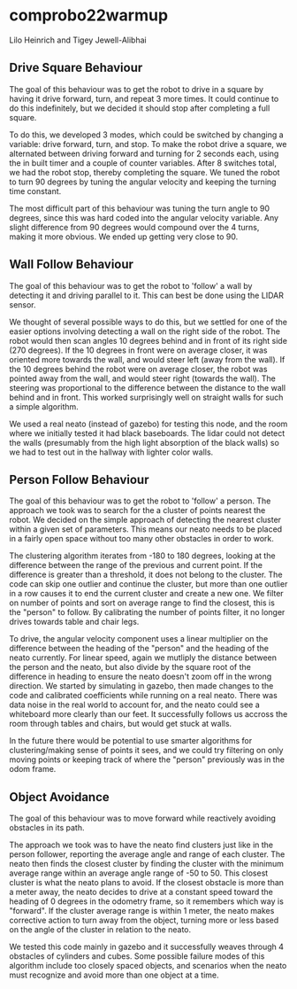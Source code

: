 # comprobo22warmup
Lilo Heinrich and Tigey Jewell-Alibhai

## Drive Square Behaviour

The goal of this behaviour was to get the robot to drive in a square by having it drive forward, turn, and repeat 3 more times. It could continue to do this indefinitely, but we decided it should stop after completing a full square.

To do this, we developed 3 modes, which could be switched by changing a variable: drive forward, turn, and stop. To make the robot drive a square, we alternated between driving forward and turning for 2 seconds each, using the in built timer and a couple of counter variables. After 8 switches total, we had the robot stop, thereby completing the square. We tuned the robot to turn 90 degrees by tuning the angular velocity and keeping the turning time constant.

The most difficult part of this behaviour was tuning the turn angle to 90 degrees, since this was hard coded into the angular velocity variable. Any slight difference from 90 degrees would compound over the 4 turns, making it more obvious. We ended up getting very close to 90.

## Wall Follow Behaviour

The goal of this behaviour was to get the robot to 'follow' a wall by detecting it and driving parallel to it. This can best be done using the LIDAR sensor.

We thought of several possible ways to do this, but we settled for one of the easier options involving detecting a wall on the right side of the robot. The robot would then scan angles 10 degrees behind and in front of its right side (270 degrees). If the 10 degrees in front were on average closer, it was oriented more towards the wall, and would steer left (away from the wall). If the 10 degrees behind the robot were on average closer, the robot was pointed away from the wall, and would steer right (towards the wall). The steering was proportional to the difference between the distance to the wall behind and in front. This worked surprisingly well on straight walls for such a simple algorithm.

We used a real neato (instead of gazebo) for testing this node, and the room where we initially tested it had black baseboards. The lidar could not detect the walls (presumably from the high light absorption of the black walls) so we had to test out in the hallway with lighter color walls.

## Person Follow Behaviour

The goal of this behaviour was to get the robot to 'follow' a person. The approach we took was to search for the a cluster of points nearest the robot. We decided on the simple approach of detecting the nearest cluster within a given set of parameters. This means our neato needs to be placed in a fairly open space without too many other obstacles in order to work. 

The clustering algorithm iterates from -180 to 180 degrees, looking at the difference between the range of the previous and current point. If the difference is greater than a threshold, it does not belong to the cluster. The code can skip one outlier and continue the cluster, but more than one outlier in a row causes it to end the current cluster and create a new one. We filter on number of points and sort on average range to find the closest, this is the "person" to follow. By calibrating the number of points filter, it no longer drives towards table and chair legs. 

To drive, the angular velocity component uses a linear multiplier on the difference between the heading of the "person" and the heading of the neato currently. For linear speed, again we mutliply the distance between the person and the neato, but also divide by the square root of the difference in heading to ensure the neato doesn't zoom off in the wrong direction. We started by simulating in gazebo, then made changes to the code and calibrated coefficients while running on a real neato. There was data noise in the real world to account for, and the neato could see a whiteboard more clearly than our feet. It successfully follows us accross the room  through tables and chairs, but would get stuck at walls. 

In the future there would be potential to use smarter algorithms for clustering/making sense of points it sees, and we could try filtering on only moving points or keeping track of where the "person" previously was in the odom frame.

## Object Avoidance

The goal of this behaviour was to move forward while reactively avoiding obstacles in its path. 

The approach we took was to have the neato find clusters just like in the person follower, reporting the average angle and range of each cluster. The neato then finds the closest cluster by finding the cluster with the minimum average range within an average angle range of -50 to 50. This closest cluster is what the neato plans to avoid. If the closest obstacle is more than a meter away, the neato decides to drive at a constant speed toward the heading of 0 degrees in the odometry frame, so it remembers which way is "forward". If the cluster average range is within 1 meter, the neato makes corrective action to turn away from the object, turning more or less based on the angle of the cluster in relation to the neato.

We tested this code mainly in gazebo and it successfully weaves through 4 obstacles of cylinders and cubes. Some possible failure modes of this algorithm include too closely spaced objects, and scenarios when the neato must recognize and avoid more than one object at a time. 
